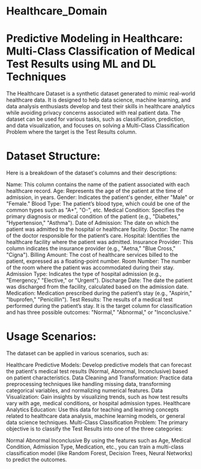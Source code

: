 # Healthcare_Domain

# Predictive Modeling in Healthcare: Multi-Class Classification of Medical Test Results using ML and DL Techniques

The Healthcare Dataset is a synthetic dataset generated to mimic real-world healthcare data. It is designed to help data science, machine learning, and data analysis enthusiasts develop and test their skills in healthcare analytics while avoiding privacy concerns associated with real patient data. The dataset can be used for various tasks, such as classification, prediction, and data visualization, and focuses on solving a Multi-Class Classification Problem where the target is the Test Results column.

# Dataset Structure:
Here is a breakdown of the dataset's columns and their descriptions:

Name: This column contains the name of the patient associated with each healthcare record.
Age: Represents the age of the patient at the time of admission, in years.
Gender: Indicates the patient's gender, either "Male" or "Female."
Blood Type: The patient’s blood type, which could be one of the common types such as "A+", "O-", etc.
Medical Condition: Specifies the primary diagnosis or medical condition of the patient (e.g., "Diabetes," "Hypertension," "Asthma").
Date of Admission: The date on which the patient was admitted to the hospital or healthcare facility.
Doctor: The name of the doctor responsible for the patient’s care.
Hospital: Identifies the healthcare facility where the patient was admitted.
Insurance Provider: This column indicates the insurance provider (e.g., "Aetna," "Blue Cross," "Cigna").
Billing Amount: The cost of healthcare services billed to the patient, expressed as a floating-point number.
Room Number: The number of the room where the patient was accommodated during their stay.
Admission Type: Indicates the type of hospital admission (e.g., "Emergency," "Elective," or "Urgent").
Discharge Date: The date the patient was discharged from the facility, calculated based on the admission date.
Medication: Medication prescribed during the patient’s stay (e.g., "Aspirin," "Ibuprofen," "Penicillin").
Test Results: The results of a medical test performed during the patient’s stay. It is the target column for classification and has three possible outcomes: "Normal," "Abnormal," or "Inconclusive."

# Usage Scenarios:
The dataset can be applied in various scenarios, such as:

Healthcare Predictive Models: Develop predictive models that can forecast the patient's medical test results (Normal, Abnormal, Inconclusive) based on patient characteristics.
Data Cleaning and Transformation: Practice data preprocessing techniques like handling missing data, transforming categorical variables, and normalizing numerical features.
Data Visualization: Gain insights by visualizing trends, such as how test results vary with age, medical conditions, or hospital admission types.
Healthcare Analytics Education: Use this data for teaching and learning concepts related to healthcare data analysis, machine learning models, or general data science techniques.
Multi-Class Classification Problem:
The primary objective is to classify the Test Results into one of the three categories:

Normal
Abnormal
Inconclusive
By using the features such as Age, Medical Condition, Admission Type, Medication, etc., you can train a multi-class classification model (like Random Forest, Decision Trees, Neural Networks) to predict the outcomes.

